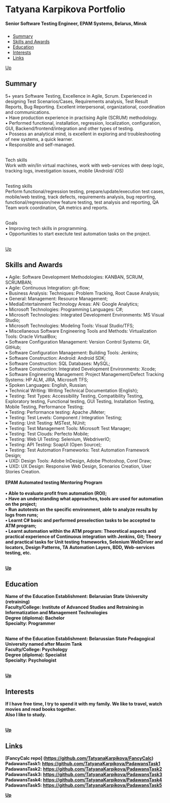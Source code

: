 # Tatyana Karpikova Portfolio

**Senior Software Testing Engineer, EPAM Systems, Belarus, Minsk**


### <a name="stages"></a> 
 + [Summary](#1) 
 + [Skills and Awards](#2)  
 + [Education](#3) 
 + [Interests](#4)
 + [Links](#5)
 
[Up](#stages)

## <a name="1"></a> Summary
5+ years Software Testing, Excellence in Agile, Scrum. Experienced in designing Test Scenarios/Cases, Requirements analysis, Test Result Reports, Bug Reporting. Excellent interpersonal, organizational, coordination and communications.<br>
   •	Have production experience in practising Agile (SCRUM) methodology. <br>
   •	Performed functional, installation, regression, localization, configuration, GUI, Backend/frontend/integration and other types of testing.<br>
   •	Possess an analytical mind, is excellent in exploring and troubleshooting of new systems, a quick learner.<br>
   •	Responsible and self-managed.<br><br>

Tech skills<br>
Work with win/lin virtual machines, work with web-services with deep logic, tracking logs, investigation issues, mobile (Android/ iOS)<br><br>

Testing skills<br>
Perform functional/regression testing, prepare/update/execution test cases, mobile/web testing, track defects, requirements analysis, bug reporting, functional/regression/new feature testing, test analysis and reporting, QA Team work coordination, QA metrics and reports.<br><br>

Goals<br>
   •	Improving tech skills in programming.<br>
   •	Opportunities to start exectute test automation tasks on the project.<br><br>
 

[Up](#stages)

##  <a name="2"></a> Skills and Awards
   •	Agile: Software Development Methodologies: KANBAN, SCRUM, SCRUMBAN;<br>
   •	Agile: Continuous Integration: git-flow;<br>
   •	Business Analysis: Techniques: Problem Tracking, Root Cause Analysis;<br>
   •	General: Management: Resource Management;<br>
   •	MediaEntertainment Technology Areas: AN: Google Analytics;<br>
   •	Microsoft Technologies: Programming Languages: C#;<br>
   •	Microsoft Technologies: Integrated Development Environments: MS Visual Studio;<br>
   •	Microsoft Technologies: Modeling Tools: Visual Studio/TFS;<br>
   •	Miscellaneous Software Engineering Tools and Methods: Virtualization Tools: Oracle VirtualBox;<br>
   •	Software Configuration Management: Version Control Systems: Git, GitHub;<br>
   •	Software Configuration Management: Building Tools: Jenkins;<br>
   •	Software Construction: Android: Android SDK;<br>
   •	Software Construction: SQL Databases: MySQL;<br>
   •	Software Construction: Integrated Development Environments: Xcode;<br>
   •	Software Engineering Management: Project Management/Defect Tracking Systems: HP ALM, JIRA, Microsoft TFS;<br>
   •	Spoken Languages: English, Russian;<br>
   •	Technical Writing: Writing Technical Documentation (English);<br>
   •	Testing: Test Types: Accessibility Testing, Compatibility Testing, Exploratory testing, Functional testing, GUI Testing, Installation Testing, Mobile Testing, Performance Testing;<br>
   •	Testing: Performance testing: Apache JMeter;<br>
   •	Testing: Test Levels: Component / Integration Testing;<br>
   •	Testing: Unit Testing: MSTest, NUnit;<br>
   •	Testing: Test Management Tools: Microsoft Test Manager;<br>
   •	Testing: Test Clouds: Perfecto Mobile;<br>
   •	Testing: Web UI Testing: Selenium, WebdriverIO;<br>
   •	Testing: API Testing: SoapUI (Open Source);<br>
   •	Testing: Test Automation Frameworks: Test Automation Framework Design;<br>
   •	UXD: Design Tools: Adobe InDesign, Adobe Photoshop, Corel Draw;<br>
   •	UXD: UX Design: Responsive Web Design, Scenarios Creation, User Stories Creation.<br><br>
 <b> EPAM Automated testing Mentoring Program <br><br>
   •	Able to evaluate profit from automation (ROI);<br> 
   • Have an understanding what approaches, tools are used for automation on the project;<br> 
   • Run autotests on the specific environment, able to analyze results by logs from runs;<br> 
   • Learnt C# basic and performed preselection tasks to be accepted to ATM program;<br> 
   • Learnt automation within the ATM program: Theoretical aspects and practical experience of Continuous integration with Jenkins, Git; Theory and practical tasks for Unit testing frameworks, Selenium WebDriver and locators, Design Patterns, TA Automation Layers, BDD, Web-services testing, etc.<br><br>

[Up](#stages)

##  <a name="3"></a> Education
Name of the Education Establishment: Belarusian State University (retraining)<br>
Faculty/College: Institute of Advanced Studies and Retraining in Informatization and Management Technologies<br>
Degree (diploma): Bachelor<br>
Specialty: Programmer<br><br>

Name of the Education Establishment: Belarussian State Pedagogical University named after Maxim Tank<br>
Faculty/College: Psychology<br>
Degree (diploma): Specialist<br>
Specialty: Psychologist<br><br>

      
[Up](#stages)

##  <a name="4"></a> Interests
If I have free time, I try to spend it with my family. We like to travel, watch movies and read books together.<br> 
Also I like to study.<br><br>

      
[Up](#stages)

##  <a name="5"></a> Links
[FancyCalc repo] (https://github.com/TatyanaKarpikova/FancyCalc)<br>
PadawansTask1: <href>https://github.com/TatyanaKarpikova/PadawansTask1</href><br>
PadawansTask2: <href>https://github.com/TatyanaKarpikova/PadawansTask2</href><br>
PadawansTask3: <href>https://github.com/TatyanaKarpikova/PadawansTask3</href><br>
PadawansTask4: <href>https://github.com/TatyanaKarpikova/PadawansTask4</href><br>
PadawansTask5: <href>https://github.com/TatyanaKarpikova/PadawansTask5</href><br>

      
[Up](#stages)
